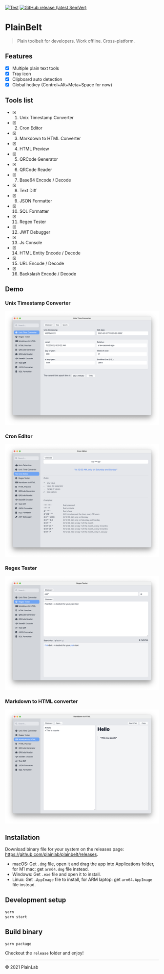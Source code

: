 [![Test](https://github.com/plainlab/plainbelt/actions/workflows/test.yml/badge.svg)](https://github.com/plainlab/plainbelt/actions/workflows/test.yml) [![GitHub release (latest SemVer)](https://img.shields.io/github/v/release/plainlab/plainbelt)](https://github.com/plainlab/plainbelt/releases)

# PlainBelt

> Plain toolbelt for developers. Work offline. Cross-platform.

## Features

- [x] Multiple plain text tools
- [x] Tray icon
- [x] Clipboard auto detection
- [x] Global hotkey (Control+Alt+Meta+Space for now)

## Tools list

- [x] 1. Unix Timestamp Converter
- [x] 2. Cron Editor
- [x] 3. Markdown to HTML Converter
- [x] 4. HTML Preview
- [x] 5. QRCode Generator
- [x] 6. QRCode Reader
- [x] 7. Base64 Encode / Decode
- [x] 8. Text Diff
- [x] 9. JSON Formatter
- [x] 10. SQL Formatter
- [x] 11. Regex Tester
- [x] 12. JWT Debugger
- [x] 13. Js Console
- [x] 14. HTML Entity Encode / Decode
- [x] 15. URL Encode / Decode
- [x] 16. Backslash Encode / Decode

## Demo

### Unix Timestamp Converter

![Unix](./.erb/assets/unix.png)

### Cron Editor

![Cron](./.erb/assets/cron.png)

### Regex Tester

![Regex](./.erb/assets/regex.png)

### Markdown to HTML converter

![Regex](./.erb/assets/markdown.png)

## Installation

Download binary file for your system on the releases page: https://github.com/plainlab/plainbelt/releases.

- macOS: Get `.dmg` file, open it and drag the app into Applications folder, for M1 mac: get `arm64.dmg` file instead.
- Windows: Get `.exe` file and open it to install.
- Linux: Get `.AppImage` file to install, for ARM laptop: get `arm64.AppImage` file instead.

## Development setup

```
yarn
yarn start
```

## Build binary

```
yarn package
```

Checkout the `release` folder and enjoy!

---

&copy; 2021 PlainLab
